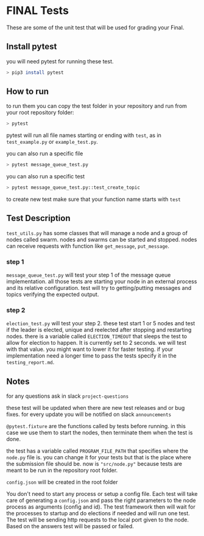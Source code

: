 # FINAL Tests

These are some of the unit test that will be used for grading your Final.

## Install pytest

you will need pytest for running these test.

```bash
> pip3 install pytest
```

## How to run

to run them you can copy the test folder in your repository and run from your root repository folder:
```bash
> pytest
```
pytest will run all file names starting or ending with `test`, as in `test_example.py` or `example_test.py`.

you can also run a specific file
```bash
> pytest message_queue_test.py
```

you can also run a specific test
```bash
> pytest message_queue_test.py::test_create_topic
```

to create new test make sure that your function name starts with `test`

## Test Description

`test_utils.py` has some classes that will manage a node and a group of nodes called swarm. nodes and swarms can be started and stopped. nodes can receive requests with function like `get_message`, `put_message`.

### step 1

`message_queue_test.py` will test your step 1 of the message queue implementation. all those tests are starting your node in an external process and its relative configuration. test will try to getting/putting messages and topics verifying the expected output.

### step 2

`election_test.py` will test your step 2. these test start 1 or 5 nodes and test if the leader is elected, unique and reelected after stopping and restarting nodes.
there is a variable called `ELECTION_TIMEOUT` that sleeps the test to allow for election to happen. It is currently set to 2 seconds. we will test with that value. you might want to lower it for faster testing. if your implementation need a longer time to pass the tests specify it in the `testing_report.md`.

## Notes

for any questions ask in slack `project-questions`

these test will be updated when there are new test releases and or bug fixes. for every update you will be notified on slack `announcements`

`@pytest.fixture` are the functions called by tests before running. in this case we use them to start the nodes, then terminate them when the test is done.

the test has a variable called `PROGRAM_FILE_PATH` that specifies where the `node.py` file is. you can change it for your tests but that is the place where the submission file should be. now is `"src/node.py"` because tests are meant to be run in the repository root folder.

`config.json` will be created in the root folder

You don't need to start any process or setup a config file. Each test will take care of generating a `config.json` and pass the right parameters to the node process as arguments (config and id). The test framework then will wait for the processes to startup and do elections if needed and will run one test. The test will be sending http requests to the local port given to the node. Based on the answers test will be passed or failed. 